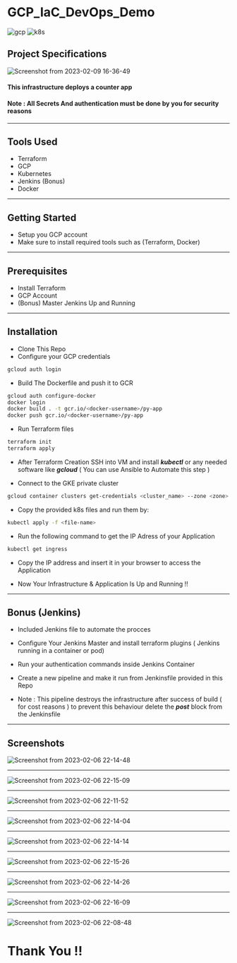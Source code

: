 # GCP_IaC_DevOps_Demo

 ![gcp](https://user-images.githubusercontent.com/103090890/217839906-7df20dbc-73b1-46f1-88cf-b656036c9e80.png)
![k8s](https://user-images.githubusercontent.com/103090890/218167065-6d789b30-9263-4e62-bcb3-e1cde87d5595.png)

## Project Specifications 
![Screenshot from 2023-02-09 16-36-49](https://user-images.githubusercontent.com/103090890/217843113-dfda4ec4-7907-4f64-9716-27296ea589fa.png)

#### This infrastructure deploys a counter app  
#### Note : All Secrets And authentication must be done by you for security reasons 

-----------------------------

## Tools Used
- Terraform
- GCP 
- Kubernetes
- Jenkins (Bonus)
- Docker

------------------------------------

## Getting Started

- Setup you GCP account
- Make sure to install required tools such as (Terraform, Docker)

---------------

## Prerequisites 

- Install Terraform
- GCP Account
- (Bonus) Master Jenkins Up and Running

---------------------

## Installation 

- Clone This Repo
- Configure your GCP credentials 
``` bash
gcloud auth login
```
- Build The Dockerfile and push it to GCR 
``` bash
gcloud auth configure-docker
docker login
docker build . -t gcr.io/<docker-username>/py-app
docker push gcr.io/<docker-username>/py-app 
```
- Run Terraform files
```bash
terraform init
terraform apply
```

- After Terraform Creation SSH into VM and install ***kubectl*** or any needed software like ***gcloud*** ( You can use Ansible to Automate this step )

- Connect to the GKE private cluster 
``` bash
gcloud container clusters get-credentials <cluster_name> --zone <zone> --project <project_id>
```
- Copy the provided k8s files and run them by:
```bash
kubectl apply -f <file-name>
```

- Run the following command to get the IP Adress of your Application
``` bash
kubectl get ingress 
```
- Copy the IP address and insert it in your browser to access the Application 

- Now Your Infrastructure & Application Is Up and Running !!


------------------------------------

## Bonus (Jenkins)

- Included Jenkins file to automate the procces 

- Configure Your Jenkins Master and install terraform plugins ( Jenkins running in a container or pod)
 
- Run your authentication commands inside Jenkins Container

- Create a new pipeline and make it run from Jenkinsfile provided in this Repo

- Note : This pipeline destroys the infrastructure after success of build ( for cost reasons ) to prevent this behaviour delete the ***post*** block from the Jenkinsfile

---------------------------------


## Screenshots 

![Screenshot from 2023-02-06 22-14-48](https://user-images.githubusercontent.com/103090890/217849654-8b1659f8-b629-4eeb-8c38-5a26b222c417.png)

-----------------

![Screenshot from 2023-02-06 22-15-09](https://user-images.githubusercontent.com/103090890/217849691-c00ff265-bc9b-45ee-b021-2805b5309e40.png)

--------------


![Screenshot from 2023-02-06 22-11-52](https://user-images.githubusercontent.com/103090890/217849559-8c6531e9-f267-4d65-a881-475ebc9196aa.png)

------------


![Screenshot from 2023-02-06 22-14-04](https://user-images.githubusercontent.com/103090890/217849569-e6277823-6f05-4ad8-832f-ee7d06716019.png)


--------------




![Screenshot from 2023-02-06 22-14-14](https://user-images.githubusercontent.com/103090890/217849618-b39c3b17-934c-4aab-a0a1-3be9f006316c.png)


---------------


![Screenshot from 2023-02-06 22-15-26](https://user-images.githubusercontent.com/103090890/217849750-255ff5ac-95c5-45b0-a863-9f66de0f394e.png)

---------------

![Screenshot from 2023-02-06 22-14-26](https://user-images.githubusercontent.com/103090890/217849628-7ed0b2ee-2577-4f0e-bca1-640296b215c6.png)

------------------------

![Screenshot from 2023-02-06 22-16-09](https://user-images.githubusercontent.com/103090890/217849785-e9775e0e-5945-4cf5-8eb7-3f7063f81882.png)

------------------------

![Screenshot from 2023-02-06 22-08-48](https://user-images.githubusercontent.com/103090890/217849904-e50af9f7-5733-4d3d-9120-d070bc9c5eb1.png)





# Thank You !!





